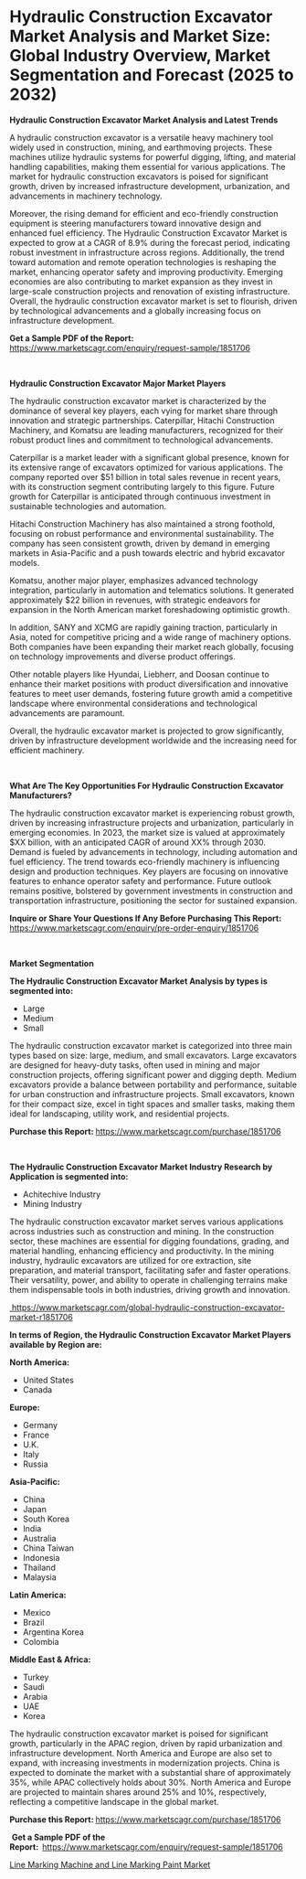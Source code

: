 <p><h1>Hydraulic Construction Excavator Market Analysis and Market Size: Global Industry Overview, Market Segmentation and Forecast (2025 to 2032)</h1></p><p><strong>Hydraulic Construction Excavator Market Analysis and Latest Trends</strong></p>
<p><p>A hydraulic construction excavator is a versatile heavy machinery tool widely used in construction, mining, and earthmoving projects. These machines utilize hydraulic systems for powerful digging, lifting, and material handling capabilities, making them essential for various applications. The market for hydraulic construction excavators is poised for significant growth, driven by increased infrastructure development, urbanization, and advancements in machinery technology.</p><p>Moreover, the rising demand for efficient and eco-friendly construction equipment is steering manufacturers toward innovative design and enhanced fuel efficiency. The Hydraulic Construction Excavator Market is expected to grow at a CAGR of 8.9% during the forecast period, indicating robust investment in infrastructure across regions. Additionally, the trend toward automation and remote operation technologies is reshaping the market, enhancing operator safety and improving productivity. Emerging economies are also contributing to market expansion as they invest in large-scale construction projects and renovation of existing infrastructure. Overall, the hydraulic construction excavator market is set to flourish, driven by technological advancements and a globally increasing focus on infrastructure development.</p></p>
<p><strong>Get a Sample PDF of the Report:&nbsp;</strong> <a href="https://www.marketscagr.com/enquiry/request-sample/1851706?utm_campaign=2115&utm_medium=2&utm_source=Github&utm_content=ia&utm_term=26032025&utm_id=hydraulic-construction-excavator">https://www.marketscagr.com/enquiry/request-sample/1851706</a></p>
<p>&nbsp;</p>
<p><strong>Hydraulic Construction Excavator Major Market Players</strong></p>
<p><p>The hydraulic construction excavator market is characterized by the dominance of several key players, each vying for market share through innovation and strategic partnerships. Caterpillar, Hitachi Construction Machinery, and Komatsu are leading manufacturers, recognized for their robust product lines and commitment to technological advancements.</p><p>Caterpillar is a market leader with a significant global presence, known for its extensive range of excavators optimized for various applications. The company reported over $51 billion in total sales revenue in recent years, with its construction segment contributing largely to this figure. Future growth for Caterpillar is anticipated through continuous investment in sustainable technologies and automation.</p><p>Hitachi Construction Machinery has also maintained a strong foothold, focusing on robust performance and environmental sustainability. The company has seen consistent growth, driven by demand in emerging markets in Asia-Pacific and a push towards electric and hybrid excavator models. </p><p>Komatsu, another major player, emphasizes advanced technology integration, particularly in automation and telematics solutions. It generated approximately $22 billion in revenues, with strategic endeavors for expansion in the North American market foreshadowing optimistic growth.</p><p>In addition, SANY and XCMG are rapidly gaining traction, particularly in Asia, noted for competitive pricing and a wide range of machinery options. Both companies have been expanding their market reach globally, focusing on technology improvements and diverse product offerings.</p><p>Other notable players like Hyundai, Liebherr, and Doosan continue to enhance their market positions with product diversification and innovative features to meet user demands, fostering future growth amid a competitive landscape where environmental considerations and technological advancements are paramount. </p><p>Overall, the hydraulic excavator market is projected to grow significantly, driven by infrastructure development worldwide and the increasing need for efficient machinery.</p></p>
<p>&nbsp;</p>
<p><strong>What Are The Key Opportunities For Hydraulic Construction Excavator Manufacturers?</strong></p>
<p><p>The hydraulic construction excavator market is experiencing robust growth, driven by increasing infrastructure projects and urbanization, particularly in emerging economies. In 2023, the market size is valued at approximately $XX billion, with an anticipated CAGR of around XX% through 2030. Demand is fueled by advancements in technology, including automation and fuel efficiency. The trend towards eco-friendly machinery is influencing design and production techniques. Key players are focusing on innovative features to enhance operator safety and performance. Future outlook remains positive, bolstered by government investments in construction and transportation infrastructure, positioning the sector for sustained expansion.</p></p>
<p><strong>Inquire or Share Your Questions If Any Before Purchasing This Report:</strong> <a href="https://www.marketscagr.com/enquiry/pre-order-enquiry/1851706?utm_campaign=2115&utm_medium=2&utm_source=Github&utm_content=ia&utm_term=26032025&utm_id=hydraulic-construction-excavator">https://www.marketscagr.com/enquiry/pre-order-enquiry/1851706</a></p>
<p>&nbsp;</p>
<p><strong>Market Segmentation</strong></p>
<p><strong>The Hydraulic Construction Excavator Market Analysis by types is segmented into:</strong></p>
<p><ul><li>Large</li><li>Medium</li><li>Small</li></ul></p>
<p><p>The hydraulic construction excavator market is categorized into three main types based on size: large, medium, and small excavators. Large excavators are designed for heavy-duty tasks, often used in mining and major construction projects, offering significant power and digging depth. Medium excavators provide a balance between portability and performance, suitable for urban construction and infrastructure projects. Small excavators, known for their compact size, excel in tight spaces and smaller tasks, making them ideal for landscaping, utility work, and residential projects.</p></p>
<p><strong>Purchase this Report:&nbsp;</strong><a href="https://www.marketscagr.com/purchase/1851706?utm_campaign=2115&utm_medium=2&utm_source=Github&utm_content=ia&utm_term=26032025&utm_id=hydraulic-construction-excavator">https://www.marketscagr.com/purchase/1851706</a></p>
<p>&nbsp;</p>
<p><strong>The Hydraulic Construction Excavator Market Industry Research by Application is segmented into:</strong></p>
<p><ul><li>Achitechive Industry</li><li>Mining Industry</li></ul></p>
<p><p>The hydraulic construction excavator market serves various applications across industries such as construction and mining. In the construction sector, these machines are essential for digging foundations, grading, and material handling, enhancing efficiency and productivity. In the mining industry, hydraulic excavators are utilized for ore extraction, site preparation, and material transport, facilitating safer and faster operations. Their versatility, power, and ability to operate in challenging terrains make them indispensable tools in both industries, driving growth and innovation.</p></p>
<p><a href="https://www.marketscagr.com/global-hydraulic-construction-excavator-market-r1851706?utm_campaign=2115&utm_medium=2&utm_source=Github&utm_content=ia&utm_term=26032025&utm_id=hydraulic-construction-excavator">&nbsp;https://www.marketscagr.com/global-hydraulic-construction-excavator-market-r1851706</a></p>
<p><strong>In terms of Region, the Hydraulic Construction Excavator Market Players available by Region are:</strong></p>
<p>
    <p> <strong> North America: </strong>
        <ul>
            <li>United States</li>
            <li>Canada</li>
        </ul>
        </p> 
    <p> <strong> Europe: </strong>
        <ul>
            <li>Germany</li>
            <li>France</li>
            <li>U.K.</li>
            <li>Italy</li>
            <li>Russia</li>
        </ul>
        </p> 
    <p> <strong> Asia-Pacific: </strong>
        <ul>
            <li>China</li>
            <li>Japan</li>
            <li>South Korea</li>
            <li>India</li>
            <li>Australia</li>
            <li>China Taiwan</li>
            <li>Indonesia</li>
            <li>Thailand</li>
            <li>Malaysia</li>
        </ul>
        </p> 
    <p> <strong> Latin America: </strong>
        <ul>
            <li>Mexico</li>
            <li>Brazil</li>
            <li>Argentina Korea</li>
            <li>Colombia</li>
        </ul>
        </p> 
    <p> <strong> Middle East & Africa: </strong>
        <ul>
            <li>Turkey</li>
            <li>Saudi</li>
            <li>Arabia</li>
            <li>UAE</li>
            <li>Korea</li>
        </ul>
    </p>
    </p>
<p><p>The hydraulic construction excavator market is poised for significant growth, particularly in the APAC region, driven by rapid urbanization and infrastructure development. North America and Europe are also set to expand, with increasing investments in modernization projects. China is expected to dominate the market with a substantial share of approximately 35%, while APAC collectively holds about 30%. North America and Europe are projected to maintain shares around 25% and 10%, respectively, reflecting a competitive landscape in the global market.</p></p>
<p><strong>Purchase this Report: </strong><a href="https://www.marketscagr.com/purchase/1851706?utm_campaign=2115&utm_medium=2&utm_source=Github&utm_content=ia&utm_term=26032025&utm_id=hydraulic-construction-excavator">https://www.marketscagr.com/purchase/1851706</a></p>
<p>&nbsp;<strong>Get a Sample PDF of the Report:&nbsp;&nbsp;</strong><a href="https://www.marketscagr.com/enquiry/request-sample/1851706?utm_campaign=2115&utm_medium=2&utm_source=Github&utm_content=ia&utm_term=26032025&utm_id=hydraulic-construction-excavator">https://www.marketscagr.com/enquiry/request-sample/1851706</a></p>
<p><strong></strong></p>
<p><p><a href="https://github.com/sofayahoo2023/Market-Research-Report-List-7/blob/main/line-marking-machine-and-line-marking-paint-market.md?utm_campaign=2115&utm_medium=2&utm_source=Github&utm_content=ia&utm_term=26032025&utm_id=hydraulic-construction-excavator">Line Marking Machine and Line Marking Paint Market</a></p></p>